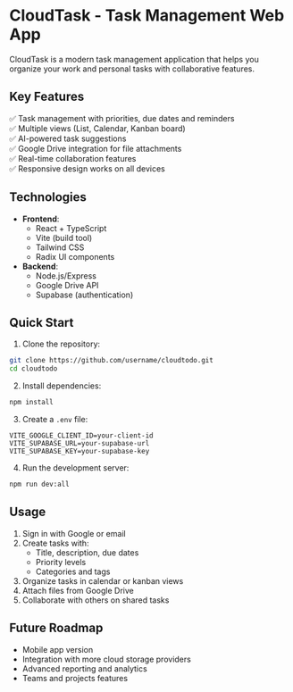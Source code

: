 # CloudTask - Task Management Web App

CloudTask is a modern task management application that helps you organize your work and personal tasks with collaborative features.

## Key Features

✅ Task management with priorities, due dates and reminders  
✅ Multiple views (List, Calendar, Kanban board)  
✅ AI-powered task suggestions  
✅ Google Drive integration for file attachments  
✅ Real-time collaboration features  
✅ Responsive design works on all devices  

## Technologies

- **Frontend**:  
  - React + TypeScript  
  - Vite (build tool)  
  - Tailwind CSS  
  - Radix UI components  
- **Backend**:  
  - Node.js/Express  
  - Google Drive API  
  - Supabase (authentication)  

## Quick Start

1. Clone the repository:
```bash
git clone https://github.com/username/cloudtodo.git
cd cloudtodo
```

2. Install dependencies:
```bash
npm install
```

3. Create a `.env` file:
```env
VITE_GOOGLE_CLIENT_ID=your-client-id
VITE_SUPABASE_URL=your-supabase-url
VITE_SUPABASE_KEY=your-supabase-key
```

4. Run the development server:
```bash
npm run dev:all
```

## Usage

1. Sign in with Google or email
2. Create tasks with:
   - Title, description, due dates
   - Priority levels
   - Categories and tags
3. Organize tasks in calendar or kanban views
4. Attach files from Google Drive
5. Collaborate with others on shared tasks

## Future Roadmap

- Mobile app version
- Integration with more cloud storage providers
- Advanced reporting and analytics
- Teams and projects features

